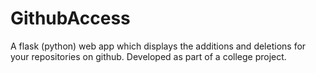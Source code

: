 # GithubAccess

A flask (python) web app which displays the additions and deletions for your repositories on github. 
Developed as part of a college project.